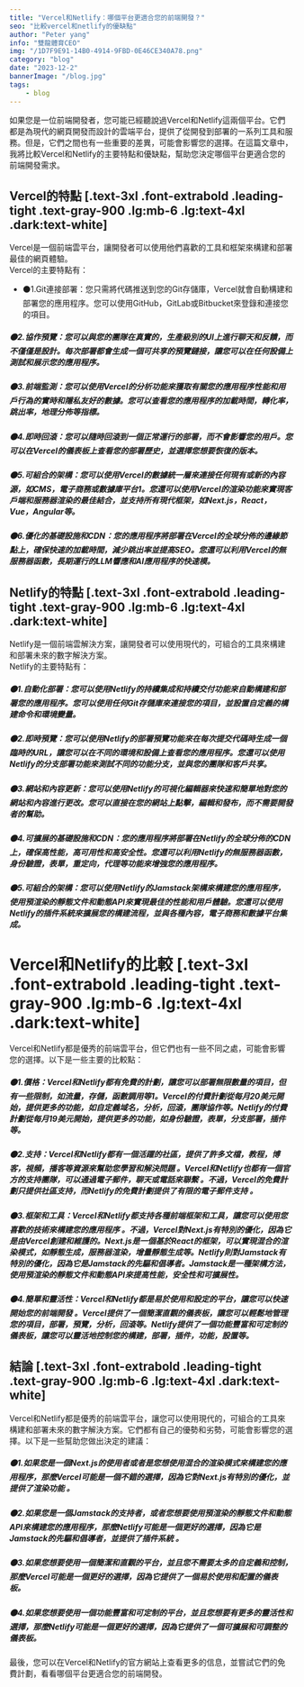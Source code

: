 ```yaml
---
title: "Vercel和Netlify：哪個平台更適合您的前端開發？"
seo: "比較vercel和netlify的優缺點"
author: "Peter yang"
info: "雙龍體育CEO"
img: "/1D7F9E91-14B0-4914-9FBD-0E46CE340A78.png"
category: "blog"
date: "2023-12-2"
bannerImage: "/blog.jpg"
tags:
    - blog
---
```

如果您是一位前端開發者，您可能已經聽說過Vercel和Netlify這兩個平台。它們都是為現代的網頁開發而設計的雲端平台，提供了從開發到部署的一系列工具和服務。但是，它們之間也有一些重要的差異，可能會影響您的選擇。在這篇文章中，我將比較Vercel和Netlify的主要特點和優缺點，幫助您決定哪個平台更適合您的前端開發需求。
## Vercel的特點 [.text-3xl .font-extrabold .leading-tight .text-gray-900 .lg:mb-6 .lg:text-4xl .dark:text-white]
Vercel是一個前端雲平台，讓開發者可以使用他們喜歡的工具和框架來構建和部署最佳的網頁體驗。  
Vercel的主要特點有：
+ ⚫1.Git連接部署：您只需將代碼推送到您的Git存儲庫，Vercel就會自動構建和部署您的應用程序。您可以使用GitHub，GitLab或Bitbucket來登錄和連接您的項目。
##### ⚫2.協作預覽：您可以與您的團隊在真實的，生產級別的UI上進行聊天和反饋，而不僅僅是設計。每次部署都會生成一個可共享的預覽鏈接，讓您可以在任何設備上測試和展示您的應用程序。   
##### **⚫3.前端監測**：您可以使用Vercel的分析功能來獲取有關您的應用程序性能和用戶行為的實時和隱私友好的數據。您可以查看您的應用程序的加載時間，轉化率，跳出率，地理分佈等指標。   
##### **⚫4.即時回滾**：您可以隨時回滾到一個正常運行的部署，而不會影響您的用戶。您可以在Vercel的儀表板上查看您的部署歷史，並選擇您想要恢復的版本。   
##### **⚫5.可組合的架構**：您可以使用Vercel的數據統一層來連接任何現有或新的內容源，如CMS，電子商務或數據庫平台1。您還可以使用Vercel的渲染功能來實現客戶端和服務器渲染的最佳結合，並支持所有現代框架，如Next.js，React，Vue，Angular等。   
##### **⚫6.優化的基礎設施和CDN**：您的應用程序將部署在Vercel的全球分佈的邊緣節點上，確保快速的加載時間，減少跳出率並提高SEO。您還可以利用Vercel的無服務器函數，長期運行的LLM響應和AI應用程序的快速模。
## Netlify的特點 [.text-3xl .font-extrabold .leading-tight .text-gray-900 .lg:mb-6 .lg:text-4xl .dark:text-white]
Netlify是一個前端雲解決方案，讓開發者可以使用現代的，可組合的工具來構建和部署未來的數字解決方案。  
Netlify的主要特點有：
##### **⚫1.自動化部署**：您可以使用Netlify的持續集成和持續交付功能來自動構建和部署您的應用程序。您可以使用任何Git存儲庫來連接您的項目，並設置自定義的構建命令和環境變量。
##### **⚫2.即時預覽**：您可以使用Netlify的部署預覽功能來在每次提交代碼時生成一個臨時的URL，讓您可以在不同的環境和設備上查看您的應用程序。您還可以使用Netlify的分支部署功能來測試不同的功能分支，並與您的團隊和客戶共享。
##### **⚫3.網站和內容更新**：您可以使用Netlify的可視化編輯器來快速和簡單地對您的網站和內容進行更改。您可以直接在您的網站上點擊，編輯和發布，而不需要開發者的幫助。
##### **⚫4.可擴展的基礎設施和CDN**：您的應用程序將部署在Netlify的全球分佈的CDN上，確保高性能，高可用性和高安全性。您還可以利用Netlify的無服務器函數，身份驗證，表單，重定向，代理等功能來增強您的應用程序。   
##### **⚫5.可組合的架構**：您可以使用Netlify的Jamstack架構來構建您的應用程序，使用預渲染的靜態文件和動態API來實現最佳的性能和用戶體驗。您還可以使用Netlify的插件系統來擴展您的構建流程，並與各種內容，電子商務和數據平台集成。
# Vercel和Netlify的比較 [.text-3xl .font-extrabold .leading-tight .text-gray-900 .lg:mb-6 .lg:text-4xl .dark:text-white]
Vercel和Netlify都是優秀的前端雲平台，但它們也有一些不同之處，可能會影響您的選擇。以下是一些主要的比較點：
##### **⚫1.價格**：Vercel和Netlify都有免費的計劃，讓您可以部署無限數量的項目，但有一些限制，如流量，存儲，函數調用等1。Vercel的付費計劃從每月20美元開始，提供更多的功能，如自定義域名，分析，回滾，團隊協作等。Netlify的付費計劃從每月19美元開始，提供更多的功能，如身份驗證，表單，分支部署，插件等。   
##### **⚫2.支持**：Vercel和Netlify都有一個活躍的社區，提供了許多文檔，教程，博客，視頻，播客等資源來幫助您學習和解決問題 。Vercel和Netlify也都有一個官方的支持團隊，可以通過電子郵件，聊天或電話來聯繫 。不過，Vercel的免費計劃只提供社區支持，而Netlify的免費計劃提供了有限的電子郵件支持 。   
##### **⚫3.框架和工具**：Vercel和Netlify都支持各種前端框架和工具，讓您可以使用您喜歡的技術來構建您的應用程序 。不過，Vercel對Next.js有特別的優化，因為它是由Vercel創建和維護的。Next.js是一個基於React的框架，可以實現混合的渲染模式，如靜態生成，服務器渲染，增量靜態生成等。Netlify則對Jamstack有特別的優化，因為它是Jamstack的先驅和倡導者。Jamstack是一種架構方法，使用預渲染的靜態文件和動態API來提高性能，安全性和可擴展性。   
##### **⚫4.簡單和靈活性**：Vercel和Netlify都是易於使用和設定的平台，讓您可以快速開始您的前端開發 。Vercel提供了一個簡潔直觀的儀表板，讓您可以輕鬆地管理您的項目，部署，預覽，分析，回滾等。Netlify提供了一個功能豐富和可定制的儀表板，讓您可以靈活地控制您的構建，部署，插件，功能，設置等。  
## 結論 [.text-3xl .font-extrabold .leading-tight .text-gray-900 .lg:mb-6 .lg:text-4xl .dark:text-white]
Vercel和Netlify都是優秀的前端雲平台，讓您可以使用現代的，可組合的工具來構建和部署未來的數字解決方案。它們都有自己的優勢和劣勢，可能會影響您的選擇。以下是一些幫助您做出決定的建議：
##### ⚫1.如果您是一個Next.js的使用者或者是您想使用混合的渲染模式來構建您的應用程序，那麼Vercel可能是一個不錯的選擇，因為它對Next.js有特別的優化，並提供了渲染功能 。
##### ⚫2.如果您是一個Jamstack的支持者，或者您想要使用預渲染的靜態文件和動態API來構建您的應用程序，那麼Netlify可能是一個更好的選擇，因為它是Jamstack的先驅和倡導者，並提供了插件系統 。   
##### ⚫3.如果您想要使用一個簡潔和直觀的平台，並且您不需要太多的自定義和控制，那麼Vercel可能是一個更好的選擇，因為它提供了一個易於使用和配置的儀表板。   
##### ⚫4.如果您想要使用一個功能豐富和可定制的平台，並且您想要有更多的靈活性和選擇，那麼Netlify可能是一個更好的選擇，因為它提供了一個可擴展和可調整的儀表板。
  
最後，您可以在Vercel和Netlify的官方網站上查看更多的信息，並嘗試它們的免費計劃，看看哪個平台更適合您的前端開發。
